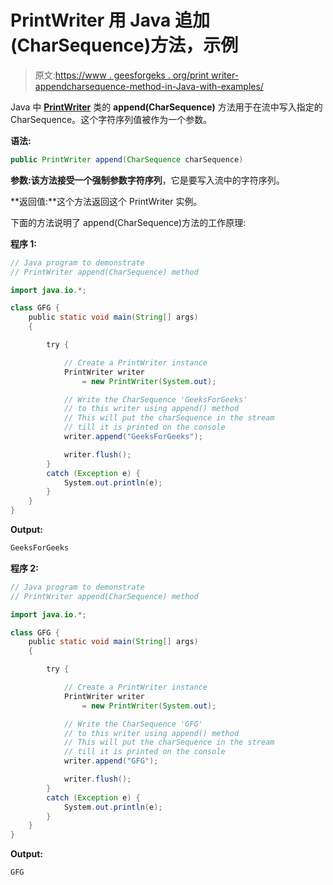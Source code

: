 # PrintWriter 用 Java 追加(CharSequence)方法，示例

> 原文:[https://www . geesforgeks . org/print writer-appendcharsequence-method-in-Java-with-examples/](https://www.geeksforgeeks.org/printwriter-appendcharsequence-method-in-java-with-examples/)

Java 中 **[PrintWriter](https://www.geeksforgeeks.org/java-io-printwriter-class-java-set-1/)** 类的 **append(CharSequence)** 方法用于在流中写入指定的 CharSequence。这个字符序列值被作为一个参数。

**语法:**

```java
public PrintWriter append(CharSequence charSequence)
```

**参数:**该方法接受一个强制参数**字符序列**，它是要写入流中的字符序列。

**返回值:**这个方法返回这个 PrintWriter 实例。

下面的方法说明了 append(CharSequence)方法的工作原理:

**程序 1:**

```java
// Java program to demonstrate
// PrintWriter append(CharSequence) method

import java.io.*;

class GFG {
    public static void main(String[] args)
    {

        try {

            // Create a PrintWriter instance
            PrintWriter writer
                = new PrintWriter(System.out);

            // Write the CharSequence 'GeeksForGeeks'
            // to this writer using append() method
            // This will put the charSequence in the stream
            // till it is printed on the console
            writer.append("GeeksForGeeks");

            writer.flush();
        }
        catch (Exception e) {
            System.out.println(e);
        }
    }
}
```

**Output:**

```java
GeeksForGeeks

```

**程序 2:**

```java
// Java program to demonstrate
// PrintWriter append(CharSequence) method

import java.io.*;

class GFG {
    public static void main(String[] args)
    {

        try {

            // Create a PrintWriter instance
            PrintWriter writer
                = new PrintWriter(System.out);

            // Write the CharSequence 'GFG'
            // to this writer using append() method
            // This will put the charSequence in the stream
            // till it is printed on the console
            writer.append("GFG");

            writer.flush();
        }
        catch (Exception e) {
            System.out.println(e);
        }
    }
}
```

**Output:**

```java
GFG

```